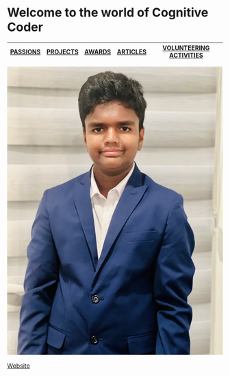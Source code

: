 # Welcome to the world of Cognitive Coder

| [PASSIONS]()    | [PROJECTS]()    | [AWARDS]()    | [ARTICLES]()    | [VOLUNTEERING ACTIVITIES]() |
|--|--|--|--|--|

![](images/profile.jpg)


[Website](https://docs.github.com/en/pages/quickstart)
